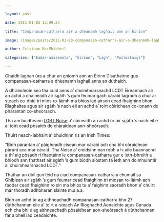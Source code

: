 ```yaml
---

layout: post

date: 2011-01-03 13:09:24

title: "Companasan-catharra air a dhèanamh laghail ann an Èirinn"

image: /images/posts/2011-01-03-companasan-catharra-air-a-dheanamh-laghail-ann-an-eirinn.webp

author: Crìstean MacMhìcheil

categories: ["Eadar-nàiseanta", "Èirinn", "Lagh", "Poileataigs"]

---
```


Chaidh laghan ùra a chur an gnìomh ann an Èirinn Disathairne gus companasan-catharra a dhèanamh laghail anns an dùthaich.

A dh’aindeoin seo tha cuid anns a’ choimhearsnachd LCDT Èireannach air an achd a chàineadh air sgàth ’s gum feumar gach càraid tagradh a chur a-steach co-dhiù trì mìos ro-làimh ma bhios iad airson cead fhaighinn bhon Riaghaltas agus air sgàth ’s nach eil an achd a’ toirt còirichean co-ionann do phàrantan co-sheòrsach.

Tha am buidheann [LGBT Noise](http://www.lgbtnoise.ie/) a’ càineadh an achd ùr air sgàth ’s nach eil e a’ toirt cead pòsaidh do chàraidean aon-sheòrsach.

Thuirt neach-labhairt a’ bhuidhinn ris an Irish Times:

“Bidh pàrantan a’ pàigheadh cìsean mar càraid ach cha bhi còraichean pàrant aca mar càraid. Tha Noise a’ creidsinn nan robh a h-uile buannachd a th’ aig pòsadh ri fhaotainn le companasan-catharra gur e leth-bhreith a bhiodh ann fhathast air sgàth ’s gum biodh siostam fa leth ann do mhuinntir a’ choimhearsnachd LCDT.”

Thathar an dùil gun tèid na ciad companasan-catharra a chumail sa Ghiblean air sgàth ’s gum feumar cead fhaighinn trì mìosan ro-làimh ach faodar cead fhaighinn ro sin ma bhios tu a’ faighinn saoradh bhon a’ chùirt mar thoradh adhbharan slàinte m.s.a.a.

Bidh an achd ùr ag aithneachadh companasan-catharra bho 27 dùthchannan eile a’ toirt a-steach An Rìoghachd Aonaichte agus Canada ach cha bhi e ag aithneachadh pòsaidhean aon-sheòrsach à dùthchannan far a bheil iad ceadaichte.
